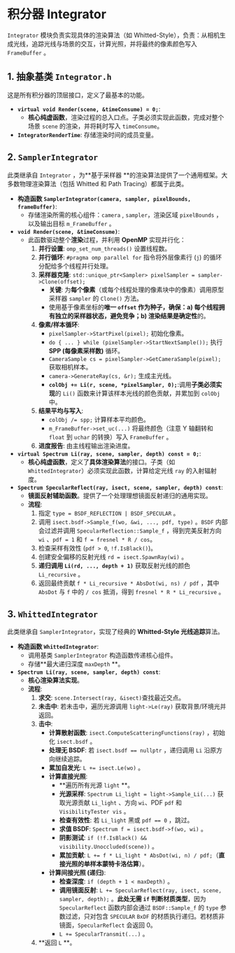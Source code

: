 # 积分器 Integrator

`Integrator` 模块负责实现具体的渲染算法（如 Whitted-Style），负责：从相机生成光线，追踪光线与场景的交互，计算光照，并将最终的像素颜色写入 `FrameBuffer` 。

## 1. 抽象基类 `Integrator.h`

这是所有积分器的顶层接口，定义了最基本的功能。

- **`virtual void Render(scene, &timeConsume) = 0;`**:
  - **核心纯虚函数**，渲染过程的总入口点。子类必须实现此函数，完成对整个场景 `scene` 的渲染，并将耗时写入 `timeConsume`。
- **`IntegratorRenderTime`**: 存储渲染时间的成员变量。

## 2. `SamplerIntegrator` 

此类继承自 `Integrator` ，为**基于采样器 **的渲染算法提供了一个通用框架。大多数物理渲染算法（包括 Whitted 和 Path Tracing）都属于此类。

- **构造函数 `SamplerIntegrator(camera, sampler, pixelBounds, frameBuffer)`**:
  - 存储渲染所需的核心组件：`camera` , `sampler`，渲染区域 `pixelBounds` ，以及输出目标 `m_FrameBuffer` 。
- **`void Render(scene, &timeConsume)`**:
  - 此函数驱动整个**渲染**过程，并利用 **OpenMP** 实现并行化：
    1. **并行设置**: `omp_set_num_threads()` 设置线程数。
    2. **并行循环**: `#pragma omp parallel for` 指令将外层像素行 (`j`) 的循环分配给多个线程并行处理。
    3. **采样器克隆**: `std::unique_ptr<Sampler> pixelSampler = sampler->Clone(offset);`
       - **关键**: 为**每个像素**（或每个线程处理的像素块中的像素）调用原型采样器 `sampler` 的 `Clone()` 方法。
       - 使用基于像素坐标的**唯一 `offset` **作为种子，确保：a) 每个线程拥有独立的采样器状态，避免竞争；b) 渲染结果是**确定性**的。
    4. **像素/样本循环**:
       - `pixelSampler->StartPixel(pixel);` 初始化像素。
       - `do { ... } while (pixelSampler->StartNextSample());` 执行 **SPP (每像素采样数)** 循环。
       - `CameraSample cs = pixelSampler->GetCameraSample(pixel);` 获取相机样本。
       - `camera->GenerateRay(cs, &r);` 生成主光线。
       - **`colObj += Li(r, scene, *pixelSampler, 0);`**:调用**子类必须实现**的 `Li()` 函数来计算该样本光线的颜色贡献，并累加到 `colObj`  中。
    5. **结果平均与写入**:
       - `colObj /= spp;` 计算样本平均颜色。
       - `m_FrameBuffer->set_uc(...)` 将最终颜色（注意 Y 轴翻转和 `float` 到 `uchar` 的转换）写入 `FrameBuffer` 。
    6. **进度报告**: 由主线程输出渲染进度。
- **`virtual Spectrum Li(ray, scene, sampler, depth) const = 0;`**:
  - **核心纯虚函数**，定义了**具体渲染算法**的接口。子类（如 `WhittedIntegrator`）必须实现此函数，计算给定光线 `ray` 的入射辐射度。
- **`Spectrum SpecularReflect(ray, isect, scene, sampler, depth) const`**:
  - **镜面反射辅助函数**。提供了一个处理理想镜面反射递归的通用实现。
  - **流程**:
    1. 指定 `type = BSDF_REFLECTION | BSDF_SPECULAR` 。
    2. 调用 `isect.bsdf->Sample_f(wo, &wi, ..., pdf, type)` 。`BSDF` 内部会过滤并调用 `SpecularReflection::Sample_f` ，得到完美反射方向 `wi` 、`pdf = 1` 和 `f = fresnel * R / cos`。
    3. 检查采样有效性 (`pdf > 0`, `!f.IsBlack()`)。
    4. 创建安全偏移的反射光线 `rd = isect.SpawnRay(wi)` 。
    5. **递归调用 `Li(rd, ..., depth + 1)`** 获取反射光线的颜色 `Li_recursive` 。
    6. 返回最终贡献 `f * Li_recursive * AbsDot(wi, ns) / pdf` ，其中 `AbsDot`  与 `f` 中的 `/ cos` 抵消，得到 `fresnel * R * Li_recursive` 。

## 3. `WhittedIntegrator` 

此类继承自 `SamplerIntegrator`，实现了经典的 **Whitted-Style 光线追踪**算法。

- **构造函数 `WhittedIntegrator`**:
  - 调用基类 `SamplerIntegrator` 构造函数传递核心组件。
  - 存储**最大递归深度 `maxDepth` **。
- **`Spectrum Li(ray, scene, sampler, depth) const`**:
  - **核心渲染算法实现**。
  - **流程**:
    1. **求交**: `scene.Intersect(ray, &isect)`查找最近交点。
    2. **未击中**: 若未击中，遍历光源调用 `light->Le(ray)` 获取背景/环境光并返回。
    3. **击中**:
       - **计算散射函数**: `isect.ComputeScatteringFunctions(ray)` ，初始化 `isect.bsdf` 。
       - **处理无 BSDF**: 若 `isect.bsdf == nullptr` ，递归调用 `Li`  沿原方向继续追踪。
       - **累加自发光**: `L += isect.Le(wo)` 。
       - **计算直接光照**:
         - **遍历所有光源 `light` **。
         - **光源采样**: `Spectrum Li_light = light->Sample_Li(...)` 获取光源贡献 `Li_light` 、方向 `wi`、PDF  `pdf` 和 `VisibilityTester vis` 。
         - **检查有效性**: 若 `Li_light` 黑或 `pdf == 0` ，跳过。
         - **求值 BSDF**: `Spectrum f = isect.bsdf->f(wo, wi)` 。
         - **阴影测试**: `if (!f.IsBlack() && visibility.Unoccluded(scene))` 。
         - **累加贡献**: `L += f * Li_light * AbsDot(wi, n) / pdf;`（**直接光照的单样本蒙特卡洛估算**）。
       - **计算间接光照 (递归)**:
         - **检查深度**: `if (depth + 1 < maxDepth)` 。
         - **调用镜面反射**: `L += SpecularReflect(ray, isect, scene, sampler, depth);` 。**此处无需 `if` 判断材质类型**，因为 `SpecularReflect` 函数内部会通过 `BSDF::Sample_f`  的 `type` 参数过滤，只对包含 `SPECULAR`  `BxDF`  的材质执行递归。若材质非镜面，`SpecularReflect` 会返回 0。
         - `L += SpecularTransmit(...)` 。
    4. **返回 `L` **。